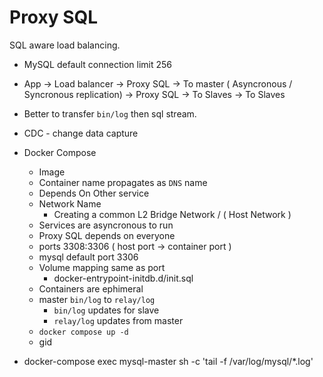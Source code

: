 # Proxy SQL

SQL aware load balancing.

- MySQL default connection limit 256

- App -> Load balancer -> Proxy SQL -> To master ( Asyncronous / Syncronous replication)
                       -> Proxy SQL -> To Slaves
                                    -> To Slaves

- Better to transfer `bin/log` then sql stream.
- CDC - change data capture

- Docker Compose
    - Image
    - Container name propagates as `DNS` name
    - Depends On Other service
    - Network Name
        - Creating a common L2 Bridge Network / ( Host Network )
    - Services are asyncronous to run
    - Proxy SQL depends on everyone
    - ports 3308:3306 ( host port -> container port )
    - mysql default port 3306
    - Volume mapping same as port
        - docker-entrypoint-initdb.d/init.sql 
    - Containers are ephimeral
    - master `bin/log` to `relay/log`
        - `bin/log` updates for slave
        - `relay/log` updates from master
    - `docker compose up -d`
    - gid 

- docker-compose exec mysql-master sh -c 'tail -f /var/log/mysql/*.log'
